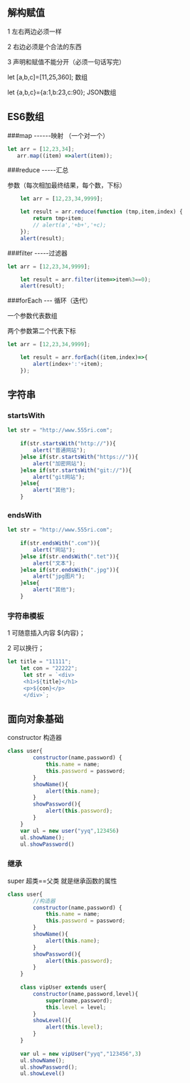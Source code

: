 ## 解构赋值

1 左右两边必须一样

2 右边必须是个合法的东西

3 声明和赋值不能分开（必须一句话写完）

let [a,b,c]=[11,25,360];      数组

let {a,b,c}={a:1,b:23,c:90};     JSON数组

## ES6数组

###map  ------映射   （一个对一个）



 ````javascript
let arr = [12,23,34];
	arr.map((item) =>alert(item));
 ````



###reduce -----汇总

参数（每次相加最终结果，每个数，下标）

````javascript
	let arr = [12,23,34,9999];

	let result = arr.reduce(function (tmp,item,index) {
		return tmp+item;
		// alert(a','+b+','+c);
	});
	alert(result);

````

###filter -----过滤器

````javascript
let arr = [12,23,34,9999];

	let result = arr.filter(item=>item%3==0);
	alert(result);

````



###forEach --- 循环（迭代）

一个参数代表数组  

两个参数第二个代表下标

````javascript
let arr = [12,23,34,9999];

	let result = arr.forEach((item,index)=>{
		alert(index+':'+item);
	});
````

## 字符串

### startsWith

````javascript
let str = "http://www.555ri.com";
	
	if(str.startsWith("http://")){
		alert("普通网站");
	}else if(str.startsWith("https://")){
		alert("加密网站");
	}else if(str.startsWith("git://")){
		alert("git网站");
	}else{
		alert("其他");
	}
````

### endsWith

````javascript
let str = "http://www.555ri.com";
	
	if(str.endsWith(".com")){
		alert("网站");
	}else if(str.endsWith(".tet")){
		alert("文本");
	}else if(str.endsWith(".jpg")){
		alert("jpg图片");
	}else{
		alert("其他");
	}
````



### 字符串模板

1    可随意插入内容  ${内容}；

2 可以换行；

````javascript
let title = "11111";
	let con = "22222";
	 let str = `<div>
	 <h1>${title}</h1>
	 <p>${con}</p>
	 </div>`;
````

## 面向对象基础

constructor    构造器

````javascript
class user{
		constructor(name,password) {
		    this.name = name;
			this.password = password;
		}
		showName(){
			alert(this.name);
		}
		showPassword(){
			alert(this.password);
		}
	}
	var ul = new user("yyq",123456)
	ul.showName();
	ul.showPassword()
````

### 继承

super    超类==父类   就是继承函数的属性

````javascript
class user{
    	//构造器
		constructor(name,password) {
		    this.name = name;
			this.password = password;
		}
		showName(){
			alert(this.name);
		}
		showPassword(){
			alert(this.password);
		}
	}
	
	class vipUser extends user{
		constructor(name,password,level){
			super(name,password);
			this.level = level;
		}
		showLevel(){
			alert(this.level);
		}
	}
	
	var ul = new vipUser("yyq","123456",3)
	ul.showName();
	ul.showPassword();
	ul.showLevel()
````

